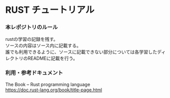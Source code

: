 # RUST チュートリアル
### 本レポジトリのルール<br>
rustの学習の記録を残す。<br>
ソースの内容はソース内に記載する。<br>
誰でも利用できるように、ソースに記載できない部分については各学習したディレクトリのREADMEに記載を行う。<br>

### 利用・参考ドキュメント
The Book – Rust programming language <br>
https://doc.rust-lang.org/book/title-page.html
